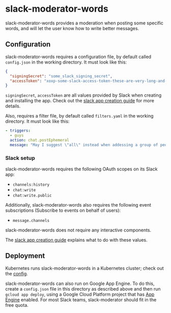 # slack-moderator-words

slack-moderator-words provides a moderation when posting some specific words, and will let the user know how to write better messages.

## Configuration

slack-moderator-words requires a configuration file, by default called `config.json` in the working
directory. It must look like this:

```json
{
  "signingSecret": "some_slack_signing_secret",
  "accessToken": "xoxp-some-slack-access-token-these-are-very-long-and-start-with-xoxp",
}
```

`signingSecret`, `accessToken` are all values provided by Slack when creating and
installing the app. Check out the [slack app creation guide][app-creation] for more details.

Also, requires a filter file, by default called `filters.yaml` in the working
directory. It must look like this:

```yaml
- triggers:
  - guys
  action: chat.postEphemeral
  message: "May I suggest \"all\" instead when addessing a group of people? Thank you. :slightly_smiling_face:"
```

### Slack setup

slack-moderator-words requires the following OAuth scopes on its Slack app:

- `channels:history`
- `chat:write`
- `chat:write.public`

Additionally, slack-moderator-words also requires the following event subscriptions (Subscribe to events on behalf of users):

- `message.channels`

slack-moderator-words does not require any interactive components.

The [slack app creation guide][app-creation] explains what to do with these values.

## Deployment

Kubernetes runs slack-moderator-words in a Kubernetes cluster; check out the [config](../cluster/slack-moderator-words).

slack-moderator-words can also run on Google App Engine. To do this, create a `config.json` file in this
directory as described above and then run `gcloud app deploy`, using a Google Cloud Platform project
that has [App Engine](https://console.cloud.google.com/appengine) enabled. For most Slack teams,
slack-moderator should fit in the free quota.

[app-creation]: ../docs/app-creation.md
